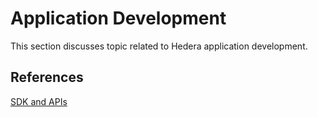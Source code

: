 # Application Development

This section discusses topic related to Hedera application development.

## References

[SDK and APIs](https://docs.hedera.com/hedera/sdks-and-apis)